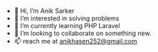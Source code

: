 - 👋 Hi, I’m Anik Sarker
- 👀 I’m interested in solving problems
- 🌱 I’m currently learning PHP Laravel
- 💞️ I’m looking to collaborate on something new.
- 📫 reach me at anikhasen252@gmail.com

<!---
Anik-Sarker25/Anik-Sarker25 is a ✨ special ✨ repository because its `README.md` (this file) appears on your GitHub profile.
You can click the Preview link to take a look at your changes.
--->
